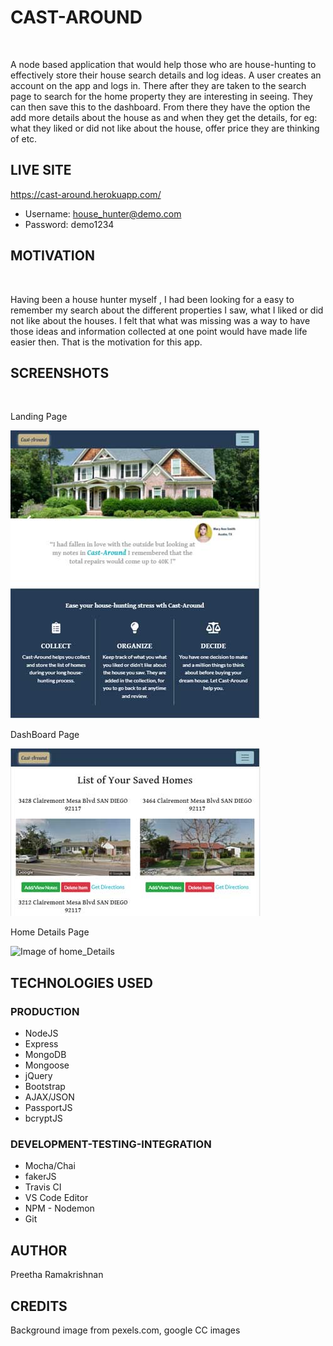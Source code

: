 # CAST-AROUND
<br />

A node based application that would help those who are house-hunting to effectively
store their house search details and log ideas. A user creates an account on the app and logs in. There after they are taken to the search page to search for the home property they are interesting in seeing. They can then save this to the dashboard. From there they have the option the add more details about the house as and when they get the details, for eg: what they liked or did not like about the house, offer price they are thinking of etc.

## LIVE SITE
https://cast-around.herokuapp.com/
* Username: house_hunter@demo.com
* Password: demo1234

## MOTIVATION
<br />

Having been a house hunter myself , I had been looking for a easy to remember my search about the different properties I saw, what I liked or did not like about the houses. I felt  that what was missing was a way to have those ideas and information collected at one point would have made life easier then. That is the motivation for this app.


## SCREENSHOTS
<br />

Landing Page

![Image of Cast-Around App](https://github.com/preetha5/cast-around/blob/master/screenshots/screenshot_landing.jpg)

DashBoard Page

![Image of dashboard](https://github.com/preetha5/cast-around/blob/master/screenshots/screenshot_dashboard.jpg)

Home Details Page

![Image of home_Details](https://github.com/preetha5/cast-around/blob/master/screenshots/screenshot_home_details.jpg)

## TECHNOLOGIES USED
### PRODUCTION
* NodeJS
* Express
* MongoDB
* Mongoose
* jQuery
* Bootstrap
* AJAX/JSON
* PassportJS
* bcryptJS
### DEVELOPMENT-TESTING-INTEGRATION
* Mocha/Chai
* fakerJS
* Travis CI
* VS Code Editor
* NPM - Nodemon
* Git

## AUTHOR
Preetha Ramakrishnan

## CREDITS
Background image from pexels.com, google CC images

